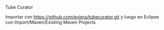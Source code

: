 Tube Curator

Importar con https://github.com/eviera/tubecurator.git y luego en Eclipse con Import/Maven/Existing Maven Projects
